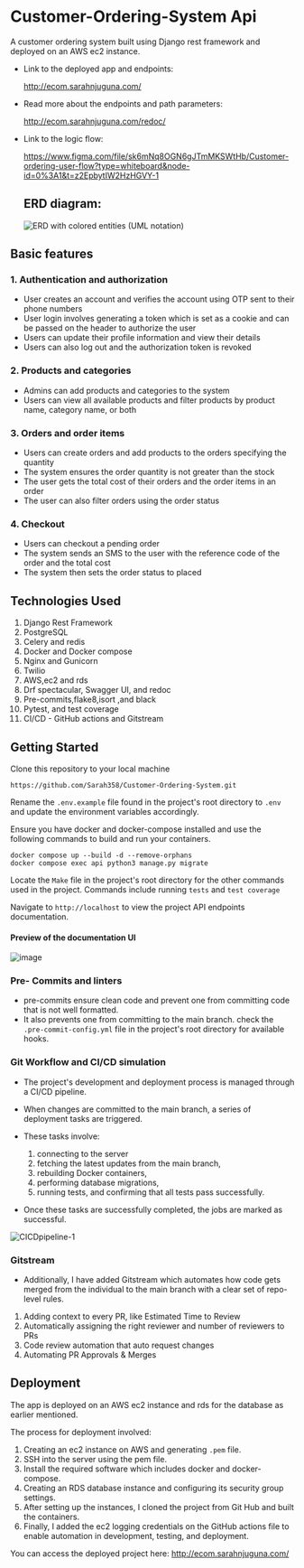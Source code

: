 # Customer-Ordering-System Api

A customer ordering system built using Django rest framework and deployed on an AWS ec2 instance. 

- Link to the deployed app and endpoints: 

  http://ecom.sarahnjuguna.com/

- Read more about the endpoints and path parameters:

    http://ecom.sarahnjuguna.com/redoc/

-  Link to the logic flow:

    https://www.figma.com/file/sk6mNq8OGN6gJTmMKSWtHb/Customer-ordering-user-flow?type=whiteboard&node-id=0%3A1&t=z2EpbytIW2HzHGVY-1

   ## ERD diagram:

   ![ERD with colored entities (UML notation)](https://github.com/Sarah358/Customer-Ordering-System/assets/60597568/594e7c9c-f162-4c05-ae54-7187079a6008)

  
## Basic features

### 1. Authentication and authorization
- User creates an account and verifies the account using OTP sent to their phone numbers
- User login involves generating a token which is set as a cookie and can be passed on the header to authorize the user
- Users can update their profile information and view their details
- Users can also log out and the authorization token is revoked

### 2. Products and categories 
- Admins can add products and categories to the system
- Users can view all available products and filter products by product name, category name, or both

### 3. Orders and order items 
- Users can create orders and add products to the orders specifying the quantity
- The system ensures the order quantity is not greater than the stock
- The user gets the total cost of their orders and the order items in an order
- The user can also filter orders using the order status

### 4. Checkout 
- Users can checkout a pending order
- The system sends an SMS to the user with the reference code of the order and the total cost
- The system then sets the order status to placed

## Technologies Used
1. Django Rest Framework
2. PostgreSQL
3. Celery and redis
4. Docker and Docker compose 
5. Nginx and Gunicorn
6. Twilio
7. AWS,ec2 and rds
8. Drf spectacular, Swagger UI, and redoc
9. Pre-commits,flake8,isort ,and black
10. Pytest, and test coverage
11. CI/CD - GitHub actions and Gitstream

## Getting Started 
Clone this repository to your local machine

``` 
https://github.com/Sarah358/Customer-Ordering-System.git
```

Rename the ```.env.example``` file found in the project's root directory to ```.env``` and update the environment variables accordingly.

Ensure you have docker and docker-compose installed and use the following commands to build and run your containers.

```
docker compose up --build -d --remove-orphans
docker compose exec api python3 manage.py migrate

```
Locate the ```Make``` file in the project's root directory for the other commands used in the project. Commands include running ```tests``` and ```test coverage```

Navigate to ``` http://localhost ``` to view the project API endpoints documentation.

#### Preview of the documentation UI

![image](https://github.com/Sarah358/Customer-Ordering-System/assets/60597568/2fc4c60f-76fb-4e27-aaa7-e98fdcc4a04b)

### Pre- Commits and linters
- pre-commits ensure clean code and prevent one from committing code that is not well formatted.
- It also prevents one from committing to the main branch. check the ```.pre-commit-config.yml``` file in the project's root directory for available hooks.

### Git Workflow and CI/CD simulation

- The project's development and deployment process is managed through a CI/CD pipeline.
-  When changes are committed to the main branch, a series of deployment tasks are triggered.
-  These tasks involve:
  
    1.  connecting to the server
    2.  fetching the latest updates from the main branch,
    3.  rebuilding Docker containers,
    4.  performing database migrations,
    5.   running tests, and confirming that all tests pass successfully.
       
-  Once these tasks are successfully completed, the jobs are marked as successful.

  ![CICDpipeline-1](https://github.com/Sarah358/Customer-Ordering-System/assets/60597568/7a7408c2-1948-4be6-9a7f-a61bd60a14ff)


### Gitstream

-  Additionally, I have added Gitstream which automates how code gets merged from the individual to the main branch with a clear set of repo-level rules.
  
  1. Adding context to every PR, like Estimated Time to Review
  2. Automatically assigning the right reviewer and number of reviewers to PRs
  3. Code review automation that auto request changes
  4. Automating PR Approvals & Merges

## Deployment 
The app is deployed on an AWS ec2 instance and rds for the database as earlier mentioned. 

The process for deployment involved:

1. Creating an ec2 instance on AWS and generating ```.pem``` file.
2. SSH into the server using the pem file.
2. Install the required software which includes docker and docker-compose.
3. Creating an RDS database instance and configuring its security group settings.
4.  After setting up the instances, I cloned the project from Git Hub and built the containers.
5.  Finally, I added the ec2 logging credentials on the GitHub actions file to enable automation in development, testing, and deployment.

   You can access the deployed project here:    http://ecom.sarahnjuguna.com/







  
